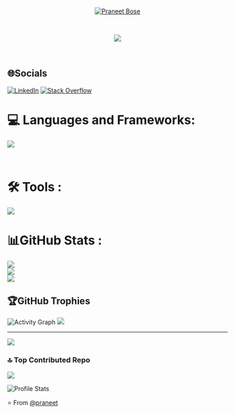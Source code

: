 <br>
<p align="center">
  <a href="https://github.com/DenverCoder1">
    <img src="https://images.cooltext.com/5734962.png" alt="Praneet Bose" /></a>
</p>
<br>

<p align="center">
  <a href="https://github.com/DenverCoder1/readme-typing-svg">
    <img src="https://readme-typing-svg.demolab.com/?lines=Full-stack+web+developer;Let's+Connect!!&font=Fira%20Code&center=true&width=440&height=45&color=f75c7e&vCenter=true&pause=1000&size=22" /></a>
</p>

<br>

## 🌐Socials
[![LinkedIn](https://img.shields.io/badge/LinkedIn-%230077B5.svg?logo=linkedin&logoColor=white)](https://www.linkedin.com/in/praneet-bose-698012227) 
[![Stack Overflow](https://img.shields.io/badge/-Stackoverflow-FE7A16?logo=stack-overflow&logoColor=white)](https://stackoverflow.com/users/31004638) 


# 💻 Languages and Frameworks:
<p align="left">
  <a href="https://skillicons.dev">
    <img src="https://skillicons.dev/icons?i=c,cpp,py,js,react,kotlin,kali,mysql,nodejs,sass,flutter,bootstrap&perline=6" />
  </a>
</p>
<br>


# 🛠 Tools :
<p align="left">
  <a href="https://skillicons.dev">
    <img src="https://skillicons.dev/icons?i=github,vscode,clion,pycharm,webstorm,idea,swift" />
  </a>
</p>

# 📊GitHub Stats :
![](https://github-readme-stats.vercel.app/api?username=Praneetbose&theme=radical&hide_border=false&include_all_commits=false&count_private=false)<br/>
![](https://github-readme-streak-stats.herokuapp.com/?user=Praneetbose&theme=radical&hide_border=false)<br/>
![](https://github-readme-stats.vercel.app/api/top-langs/?username=Praneetbose&theme=radical&hide_border=false&include_all_commits=false&count_private=false&layout=compact)

## 🏆GitHub Trophies
![Activity Graph](https://github-readme-activity-graph.vercel.app/graph?username=Praneetbose&theme=react-dark&hide_border=true)
![](https://github-trophies.vercel.app/?username=Praneetbose&theme=onedark&no-frame=false&no-bg=true&margin-w=4)

---
[![](https://visitcount.itsvg.in/api?id=Praneetbose&icon=3&color=9)](https://visitcount.itsvg.in)
### 🔝 Top Contributed Repo
![](https://github-contributor-stats.vercel.app/api?username=Praneetbose&limit=5&theme=blue_navy&combine_all_yearly_contributions=true)

![Profile Stats](https://komarev.com/ghpvc/?username=Praneetbose&color=blue)

⭐️ From [@praneet](https://github.com/PraneetBose)



